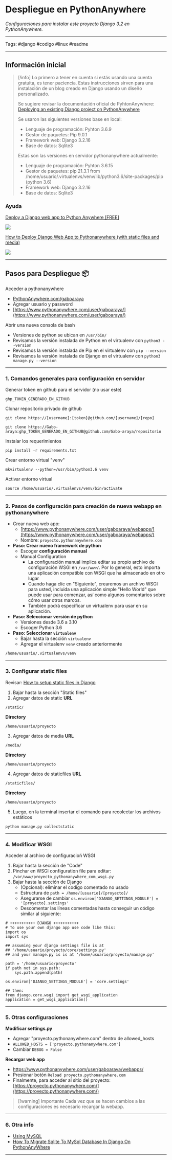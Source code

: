 # Despliegue en PythonAnywhere

_Configuraciones para instalar este proyecto Django 3.2 en PythonAnywhere._

***
Tags:  #django #codigo #linux #readme 
***

## Información inicial

> [!info] 
> Lo primero a tener en cuenta si estás usando una cuenta gratuita, es tener paciencia. Estas instrucciones sirven para una instalación de un blog creado en Django usando un diseño personalizado.
> 
> Se sugiere revisar la documentación oficial de PyhtonAnywhere: [Deploying an existing Django project on PythonAnywhere](https://help.pythonanywhere.com/pages/DeployExistingDjangoProject/)
> 
> Se usaron las siguientes versiones base en local:
> * Lenguaje de programación: Pyhton 3.6.9
> * Gestor de paquetes: Pip 9.0.1
> * Framework web: Django 3.2.16
> * Base de datos: Sqlite3
>
>Estas son las versiones en servidor pythonanywhere actualmente:
>
>* Lenguaje de programación: Pyhton 3.6.15
>* Gestor de paquetes: pip 21.3.1 from /home/usuario/.virtualenvs/venv/lib/python3.6/site-packages/pip (python 3.6)
>* Framework web: Django 3.2.16
>* Base de datos: Sqlite3

### Ayuda

[Deploy a Django web app to Python Anywhere [FREE]](https://www.youtube.com/watch?v=xtnUwvjOThg)

![](https://www.youtube.com/watch?v=xtnUwvjOThg)

[How to Deploy Django Web App to Pythonanywhere (with static files and media)](https://www.youtube.com/watch?v=Gnwm7fQnt2c)

![](https://www.youtube.com/watch?v=Gnwm7fQnt2c)


---

## Pasos para Despliegue 📦

Acceder a pythonanywhere
- [PythonAnywhere.com/gaboaraya](https://www.pythonanywhere.com/user/gaboaraya/)
- Agregar usuario y password
- [https://www.pythonanywhere.com/user/gaboaraya/](https://www.pythonanywhere.com/user/gaboaraya/)

Abrir una nueva consola de bash
- Versiones de python se ubican en `/usr/bin/`
- Revisamos la versión instalada de Python en el virtualenv con `python3 --version`
- Revisamos la versión instalada de Pip en el virtualenv con `pip --version`
- Revisamos la versión instalada de Django en el virtualenv con `python3 manage.py --version`

---
### 1. Comandos generales para configuración en servidor

Generar token en github para el servidor (no usar este)
```
ghp_TOKEN_GENERADO_EN_GITHUB
```

Clonar repositorio privado de github
```
git clone https://[username]:[token]@github.com/[username]/[repo]
```

```
git clone https://Gabo-araya:ghp_TOKEN_GENERADO_EN_GITHUB@github.com/Gabo-araya/repositorio
```

Instalar los requerimientos
```
pip install -r requirements.txt
```

Crear entorno virtual "venv"
```
mkvirtualenv --python=/usr/bin/python3.6 venv
```

Activar entorno virtual
 ```
 source /home/usuario/.virtualenvs/venv/bin/activate
 ```

---
### 2. Pasos de configuración para creación de nueva webapp en pythonanywhere

* Crear nueva web app:
	- [https://www.pythonanywhere.com/user/gaboaraya/webapps/](https://www.pythonanywhere.com/user/gaboaraya/webapps/)
	- Nombre: `proyecto.pythonanywhere.com`
* **Paso: Crear nuevo framework de python**
	- Escoger **configuración manual**
	- Manual Configuration
		- La configuración manual implica editar su propio archivo de configuración WSGI en `/var/www/`. Por lo general, esto importa una aplicación compatible con WSGI que ha almacenado en otro lugar
		- Cuando haga clic en "Siguiente", crearemos un archivo WSGI para usted, incluida una aplicación simple "Hello World" que puede usar para comenzar, así como algunos comentarios sobre cómo usar otros marcos.
		- También podrá especificar un virtualenv para usar en su aplicación.
* **Paso: Seleccionar versión de python**
	- Versiones desde 3.6 a 3.10
	- Escoger Python 3.6
* **Paso: Seleccionar `virtualenv`**
	* Bajar hasta la sección `virtualenv`
	- Agregar el virtualenv `venv` creado anteriormente
	
```
/home/usuario/.virtualenvs/venv
```

---
### 3. Configurar static files

Revisar: [How to setup static files in Django](https://help.pythonanywhere.com/pages/DjangoStaticFiles)

1. Bajar hasta la sección "Static files"
2. Agregar datos de static
**URL**
```
/static/
```

**Directory**
```
/home/usuario/proyecto
```

3. Agregar datos de media
**URL**
```
/media/
```

**Directory**
```
/home/usuario/proyecto
```

4. Agregar datos de staticfiles
**URL**
```
/staticfiles/
```
 
**Directory**	
```
/home/usuario/proyecto
```

5. Luego, en la terminal insertar el comando para recolectar los archivos estáticos
```
python manage.py collectstatic
```
 
---
### 4. Modificar WSGI

Acceder al archivo de configuracioń WSGI

1. Bajar hasta la sección de "Code"
2. Pinchar en WSGI configuration file para editar: `/var/www/proyecto_pythonanywhere_com_wsgi.py`
3. Bajar hasta la sección de Django
	- (Opcional): eliminar el codigo comentado no usado
	- Estructura de `path = /home/[usuario]/[proyecto]/`
	- Asegurarse de cambiar `os.environ['DJANGO_SETTINGS_MODULE'] = '[proyecto].settings'`
	- Descomentar las líneas comentadas hasta conseguir un código similar al siguiente:

```
# +++++++++++ DJANGO +++++++++++
# To use your own django app use code like this:
import os
import sys

## assuming your django settings file is at 
## '/home/usuario/proyecto/core/settings.py'
## and your manage.py is is at '/home/usuario/proyecto/manage.py'

path = '/home/usuario/proyecto'
if path not in sys.path:
	sys.path.append(path)

os.environ['DJANGO_SETTINGS_MODULE'] = 'core.settings'

## then:
from django.core.wsgi import get_wsgi_application
application = get_wsgi_application()
```

  ---
### 5. Otras configuraciones

**Modificar settings.py**
- Agregar "proyecto.pythonanywhere.com" dentro de allowed_hosts
- `ALLOWED_HOSTS = ['proyecto.pythonanywhere.com']`
- Cambiar `DEBUG = False`

**Recargar web app**
- https://www.pythonanywhere.com/user/gaboaraya/webapps/
- Presionar botón `Reload proyecto.pythonanywhere.com`
- Finalmente, para acceder al sitio del proyecto: [https://proyecto.pythonanywhere.com/](https://proyecto.pythonanywhere.com/)

> [!warning] Importante
> Cada vez que se hacen cambios a las configuraciones es necesario recargar la webapp.

---
### 6. Otra info

* [Using MySQL](https://help.pythonanywhere.com/pages/UsingMySQL/)
* [How To Migrate Sqlite To MySql Database In Django On PythonAnyWhere](https://www.youtube.com/watch?v=e8fD9lU6qy4)

---
